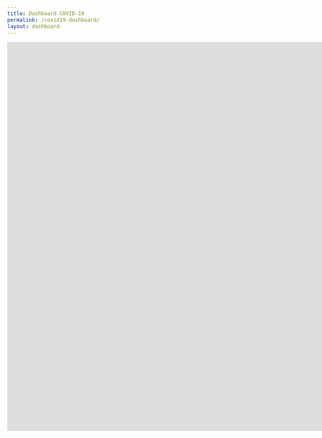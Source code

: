 ```yaml
---
title: Dashboard COVID-19
permalink: /covid19-dashboard/
layout: dashboard
---
```


<div class="iframe-container">

<iframe src="https://ce4-peru.github.io/dashboard/dashboard_covid_20200514.html" height="905" width="1890" allowfullscreen="" frameborder="0">
</iframe>

</div>
